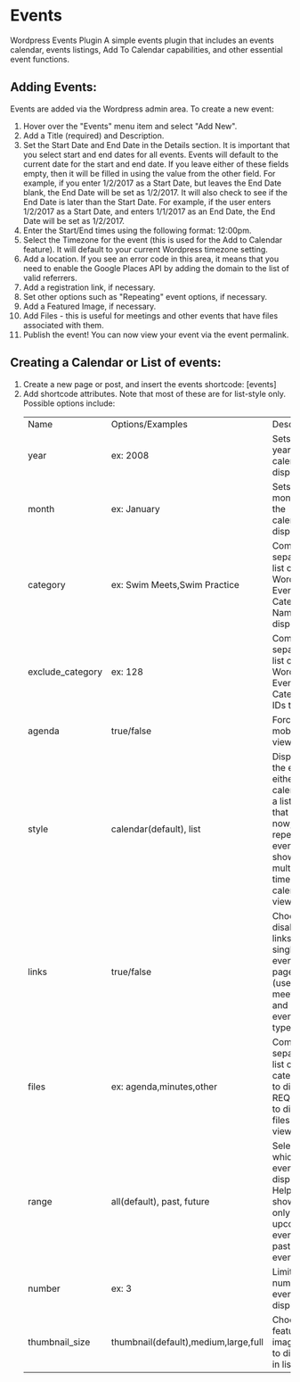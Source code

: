 # Events
Wordpress Events Plugin
A simple events plugin that includes an events calendar, events listings, Add To Calendar capabilities, and other essential event functions.

<h2>Adding Events:</h2>
Events are added via the Wordpress admin area. To create a new event:
<ol>
<li>Hover over the "Events" menu item and select "Add New".</li>
<li>Add a Title (required) and Description.</li>
<li>Set the Start Date and End Date in the Details section. It is important that you select start and end dates for all events. Events will default to the current date for the start and end date. If you leave either of these fields empty, then it will be filled in using the value from the other field. For example, if you enter 1/2/2017 as a Start Date, but leaves the End Date blank, the End Date will be set as 1/2/2017. It will also check to see if the End Date is later than the Start Date. For example, if the user enters 1/2/2017 as a Start Date, and enters 1/1/2017 as an End Date, the End Date will be set as 1/2/2017.</li>
<li>Enter the Start/End times using the following format: 12:00pm.</li>
<li>Select the Timezone for the event (this is used for the Add to Calendar feature). It will default to your current Wordpress timezone setting.</li>
<li>Add a location. If you see an error code in this area, it means that you need to enable the Google Places API by adding the domain to the list of valid referrers.</li>
<li>Add a registration link, if necessary.</li>
<li>Set other options such as "Repeating" event options, if necessary.</li>
<li>Add a Featured Image, if necessary.</li>
<li>Add Files - this is useful for meetings and other events that have files associated with them.</li>
<li>Publish the event! You can now view your event via the event permalink.</li>
</ol>

<h2>Creating a Calendar or List of events:</h2>
<ol>
<li>Create a new page or post, and insert the events shortcode: [events]</li>
<li>Add shortcode attributes. Note that most of these are for list-style only. Possible options include:
<table>
<tr><td>Name</td><td>Options/Examples</td><td>Description</td></tr>
<tr><td>year</td><td>ex: 2008</td><td>Sets the year of the calendar to display</td></tr>
<tr><td>month</td><td>ex: January</td><td>Sets the month of the calendar to display</td></tr>
<tr><td>category</td><td>ex: Swim Meets,Swim Practice</td><td>Comma separated list of Wordpress Event Category Names to display</td></tr>
<tr><td>exclude_category</td><td>ex: 128</td><td>Comma separated list of Wordpress Event Category IDs to hide</td></tr>
<tr><td>agenda</td><td>true/false</td><td>Forces mobile view</td></tr>
<tr><td>style</td><td>calendar(default), list</td><td>Displays the events either as a calendar or a list. Note that for now, repeating events only show up multiple times in calendar view.</td></tr>
<tr><td>links</td><td>true/false</td><td>Choose to disable links to single event pages (usefull for meetings and similar event types</td></tr>
<tr><td>files</td><td>ex: agenda,minutes,other</td><td>Comma-separated list of file categories to display. REQUIRED to display files in list view.</td></tr>
<tr><td>range</td><td>all(default), past, future</td><td>Select which events to display. Helpful for showing only upcoming events or past events</td></tr>
<tr><td>number</td><td>ex: 3</td><td>Limit the number of events to display</td></tr>
<tr><td>thumbnail_size</td><td>thumbnail(default),medium,large,full</td><td>Choose the featured image size to display in list view</td></tr>
</table>
</li>
